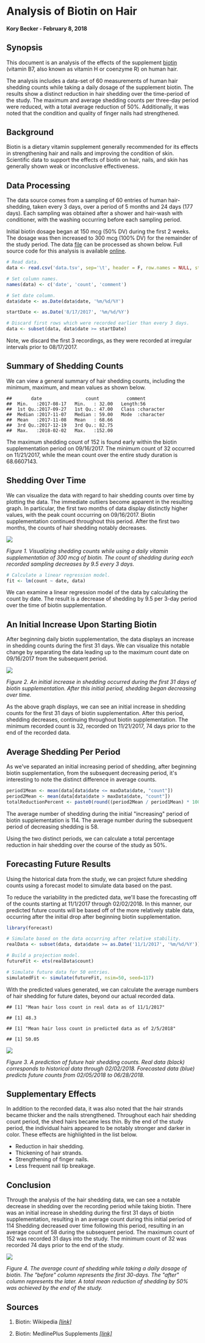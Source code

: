 # Analysis of Biotin on Hair

#### Kory Becker - February 8, 2018

## Synopsis

This document is an analysis of the effects of the supplement [biotin](https://en.wikipedia.org/wiki/Biotin) (vitamin B7, also known as vitamin H or coenzyme R) on human hair.

The analysis includes a data-set of 60 measurements of human hair shedding counts while taking a daily dosage of the supplement biotin. The results show a distinct reduction in hair shedding over the time-period of the study. The maximum and average shedding counts per three-day period were reduced, with a total average reduction of 50%. Additionally, it was noted that the condition and quality of finger nails had strengthened.

## Background

Biotin is a dietary vitamin supplement generally recommended for its effects in strengthening hair and nails and improving the condition of skin. Scientific data to support the effects of biotin on hair, nails, and skin has generally shown weak or inconclusive effectiveness.

## Data Processing

The data source comes from a sampling of 60 entries of human hair-shedding, taken every 3 days, over a period of 5 months and 24 days (177 days). Each sampling was obtained after a shower and hair-wash with conditioner, with the washing occurring before each sampling period.

Initial biotin dosage began at 150 mcg (50% DV) during the first 2 weeks. The dosage was then increased to 300 mcg (100% DV) for the remainder of the study period. The data [file](https://raw.githubusercontent.com/primaryobjects/biotin/master/data.tsv) can be processed as shown below. Full source code for this analysis is available [online](https://github.com/primaryobjects/biotin).


```r
# Read data.
data <- read.csv('data.tsv', sep='\t', header = F, row.names = NULL, stringsAsFactors = FALSE)

# Set column names.
names(data) <- c('date', 'count', 'comment')

# Set date column.
data$date <- as.Date(data$date, '%m/%d/%Y')

startDate <- as.Date('8/17/2017', '%m/%d/%Y')

# Discard first rows which were recorded earlier than every 3 days.
data <- subset(data, data$date >= startDate)
```

Note, we discard the first 3 recordings, as they were recorded at irregular intervals prior to 08/17/2017.

## Summary of Shedding Counts

We can view a general summary of hair shedding counts, including the minimum, maximum, and mean values as shown below.


```
##       date                count          comment
##  Min.   :2017-08-17   Min.   : 32.00   Length:56
##  1st Qu.:2017-09-27   1st Qu.: 47.00   Class :character
##  Median :2017-11-07   Median : 59.00   Mode  :character
##  Mean   :2017-11-08   Mean   : 68.66
##  3rd Qu.:2017-12-19   3rd Qu.: 82.75
##  Max.   :2018-02-02   Max.   :152.00
```



The maximum shedding count of 152 is found early within the biotin supplementation period on 09/16/2017. The minimum count of 32 occurred on 11/21/2017, while the mean count over the entire study duration is 68.6607143.

## Shedding Over Time

We can visualize the data with regard to hair shedding counts over time by plotting the data. The immediate outliers become apparent in the resulting graph. In particular, the first two months of data display distinctly higher values, with the peak count occurring on 09/16/2017. Biotin supplementation continued throughout this period. After the first two months, the counts of hair shedding notably decreases.

![](biotin_files/figure-html/unnamed-chunk-4-1.png)<!-- -->

*Figure 1. Visualizing shedding counts while using a daily vitamin supplementation of 300 mcg of biotin. The count of shedding during each recorded sampling decreases by 9.5 every 3 days.*


```r
# Calculate a linear regression model.
fit <- lm(count ~ date, data)
```

We can examine a linear regression model of the data by calculating the count by date. The result is a decrease of shedding by 9.5 per 3-day period over the time of biotin supplementation.

## An Initial Increase Upon Starting Biotin

After beginning daily biotin supplementation, the data displays an increase in shedding counts during the first 31 days. We can visualize this notable change by separating the data leading up to the maximum count date on 09/16/2017 from the subsequent period.

![](biotin_files/figure-html/unnamed-chunk-6-1.png)<!-- -->

*Figure 2. An initial increase in shedding occurred during the first 31 days of biotin supplementation. After this initial period, shedding began decreasing over time.*

As the above graph displays, we can see an initial increase in shedding counts for the first 31 days of biotin supplementation. After this period, shedding decreases, continuing throughout biotin supplementation. The minimum recorded count is 32, recorded on 11/21/2017, 74 days prior to the end of the recorded data.

## Average Shedding Per Period

As we've separated an initial increasing period of shedding, after beginning biotin supplementation, from the subsequent decreasing period, it's interesting to note the distinct difference in average counts.


```r
period1Mean <- mean(data[data$date <= maxData$date, "count"])
period2Mean <- mean(data[data$date > maxData$date, "count"])
totalReductionPercent <- paste0(round((period2Mean / period1Mean) * 100), '%')
```

The average number of shedding during the initial "increasing" period of biotin supplementation is 114. The average number during the subsequent period of decreasing shedding is 58.

Using the two distinct periods, we can calculate a total percentage reduction in hair shedding over the course of the study as 50%.

## Forecasting Future Results

Using the historical data from the study, we can project future shedding counts using a forecast model to simulate data based on the past.

To reduce the variability in the predicted data, we'll base the forecasting off of the counts starting at 11/1/2017 through 02/02/2018. In this manner, our predicted future counts will be based off of the more relatively stable data, occurring after the initial drop after beginning biotin supplementation.


```r
library(forecast)

# Simulate based on the data occurring after relative stability.
realData <- subset(data, data$date >= as.Date('11/1/2017', '%m/%d/%Y'))

# Build a projection model.
futureFit <- ets(realData$count)

# Simulate future data for 50 entries.
simulatedFit <- simulate(futureFit, nsim=50, seed=117)
```

With the predicted values generated, we can calculate the average numbers of hair shedding for future dates, beyond our actual recorded data.


```
## [1] "Mean hair loss count in real data as of 11/1/2017"
```

```
## [1] 48.3
```

```
## [1] "Mean hair loss count in predicted data as of 2/5/2018"
```

```
## [1] 50.05
```


![](biotin_files/figure-html/unnamed-chunk-10-1.png)<!-- -->

*Figure 3. A prediction of future hair shedding counts. Real data (black) corresponds to historical data through 02/02/2018. Forecasted data (blue) predicts future counts from 02/05/2018 to 06/28/2018.*

## Supplementary Effects

In addition to the recorded data, it was also noted that the hair strands became thicker and the nails strengthened. Throughout each hair shedding count period, the shed hairs became less thin. By the end of the study period, the individual hairs appeared to be notably stronger and darker in color. These effects are highlighted in the list below.

- Reduction in hair shedding.
- Thickening of hair strands.
- Strengthening of finger nails.
- Less frequent nail tip breakage.

## Conclusion

Through the analysis of the hair shedding data, we can see a notable decrease in shedding over the recording period while taking biotin. There was an initial increase in shedding during the first 31 days of biotin supplementation, resulting in an average count during this initial period of 114 Shedding decreased over time following this period, resulting in an average count of 58 during the subsequent period. The maximum count of 152 was recorded 31 days into the study. The minimum count of 32 was recorded 74 days prior to the end of the study.

![](biotin_files/figure-html/unnamed-chunk-11-1.png)<!-- -->

*Figure 4. The average count of shedding while taking a daily dosage of biotin. The "before" column represents the first 30-days. The "after" column represents the later. A total mean reduction of shedding by 50% was achieved by the end of the study.*

## Sources

1. Biotin: Wikipedia *[[link]](https://en.wikipedia.org/wiki/Biotin)*

2. Biotin: MedlinePlus Supplements *[[link]](https://medlineplus.gov/druginfo/natural/313.html)*
